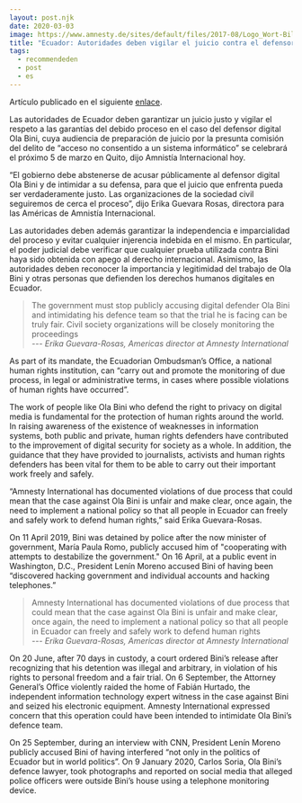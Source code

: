 ```yaml
---
layout: post.njk
date: 2020-03-03
image: https://www.amnesty.de/sites/default/files/2017-08/Logo_Wort-Bildmarke_CMYK_0.png
title: "Ecuador: Autoridades deben vigilar el juicio contra el defensor digital Ola Bini"
tags:
  - recommendeden
  - post
  - es
---
```


Artículo publicado en el siguiente [enlace](https://www.amnesty.org/es/latest/news/2020/03/ecuador-authorities-must-monitor-trial-digital-defender-ola-bini/).

Las autoridades de Ecuador deben garantizar un juicio justo y vigilar el respeto a las garantías del debido proceso en el caso del defensor digital Ola Bini, cuya audiencia de preparación de juicio por la presunta comisión del delito de “acceso no consentido a un sistema informático” se celebrará el próximo 5 de marzo en Quito, dijo Amnistía Internacional hoy.

“El gobierno debe abstenerse de acusar públicamente al defensor digital Ola Bini y de intimidar a su defensa, para que el juicio que enfrenta pueda ser verdaderamente justo. Las organizaciones de la sociedad civil seguiremos de cerca el proceso”, dijo Erika Guevara Rosas, directora para las Américas de Amnistía Internacional.

Las autoridades deben además garantizar la independencia e imparcialidad del proceso y evitar cualquier injerencia indebida en el mismo. En particular, el poder judicial debe verificar que cualquier prueba utilizada contra Bini haya sido obtenida con apego al derecho internacional. Asimismo, las autoridades deben reconocer la importancia y legitimidad del trabajo de Ola Bini y otras personas que defienden los derechos humanos digitales en Ecuador.

> The government must stop publicly accusing digital defender Ola Bini and intimidating his defence team so that the trial he is facing can be truly fair. Civil society organizations will be closely monitoring the proceedings
> <br/>--- <cite>Erika Guevara-Rosas, Americas director at Amnesty International</cite>

As part of its mandate, the Ecuadorian Ombudsman’s Office, a national human rights institution, can “carry out and promote the monitoring of due process, in legal or administrative terms, in cases where possible violations of human rights have occurred”.

The work of people like Ola Bini who defend the right to privacy on digital media is fundamental for the protection of human rights around the world. In raising awareness of the existence of weaknesses in information systems, both public and private, human rights defenders have contributed to the improvement of digital security for society as a whole. In addition, the guidance that they have provided to journalists, activists and human rights defenders has been vital for them to be able to carry out their important work freely and safely.

“Amnesty International has documented violations of due process that could mean that the case against Ola Bini is unfair and make clear, once again, the need to implement a national policy so that all people in Ecuador can freely and safely work to defend human rights,” said Erika Guevara-Rosas.

On 11 April 2019, Bini was detained by police after the now minister of government, María Paula Romo, publicly accused him of "cooperating with attempts to destabilize the government." On 16 April, at a public event in Washington, D.C., President Lenín Moreno accused Bini of having been “discovered hacking government and individual accounts and hacking telephones.”

> Amnesty International has documented violations of due process that could mean that the case against Ola Bini is unfair and make clear, once again, the need to implement a national policy so that all people in Ecuador can freely and safely work to defend human rights
> <br/>--- <cite>Erika Guevara-Rosas, Americas director at Amnesty International</cite>

On 20 June, after 70 days in custody, a court ordered Bini’s release after recognizing that his detention was illegal and arbitrary, in violation of his rights to personal freedom and a fair trial. On 6 September, the Attorney General’s Office violently raided the home of Fabián Hurtado, the independent information technology expert witness in the case against Bini and seized his electronic equipment. Amnesty International expressed concern that this operation could have been intended to intimidate Ola Bini’s defence team.

On 25 September, during an interview with CNN, President Lenín Moreno publicly accused Bini of having interfered “not only in the politics of Ecuador but in world politics”. On 9 January 2020, Carlos Soria, Ola Bini’s defence lawyer, took photographs and reported on social media that alleged police officers were outside Bini’s house using a telephone monitoring device.